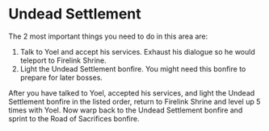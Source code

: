 # Undead Settlement

The 2 most important things you need to do in this area are:

1. Talk to Yoel and accept his services. Exhaust his dialogue so he would
   teleport to Firelink Shrine.
1. Light the Undead Settlement bonfire. You might need this bonfire to prepare
   for later bosses.

After you have talked to Yoel, accepted his services, and light the Undead
Settlement bonfire in the listed order, return to Firelink Shrine and level up 5
times with Yoel. Now warp back to the Undead Settlement bonfire and sprint to
the Road of Sacrifices bonfire.
